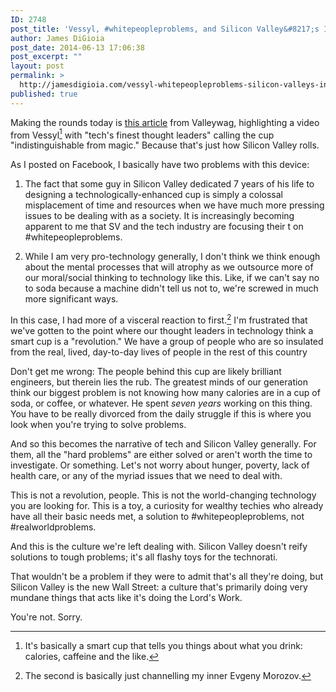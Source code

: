 ```yaml
---
ID: 2748
post_title: 'Vessyl, #whitepeopleproblems, and Silicon Valley&#8217;s Insularity'
author: James DiGioia
post_date: 2014-06-13 17:06:38
post_excerpt: ""
layout: post
permalink: >
  http://jamesdigioia.com/vessyl-whitepeopleproblems-silicon-valleys-insularity/
published: true
---
```

Making the rounds today is [this article][1] from Valleywag, highlighting a video from Vessyl[^1] with "tech's finest thought leaders" calling the cup "indistinguishable from magic." Because that's just how Silicon Valley rolls.

As I posted on Facebook, I basically have two problems with this device:

1.  The fact that some guy in Silicon Valley dedicated 7 years of his life to designing a technologically-enhanced cup is simply a colossal misplacement of time and resources when we have much more pressing issues to be dealing with as a society. It is increasingly becoming apparent to me that SV and the tech industry are focusing their t on #whitepeopleproblems.

2.  While I am very pro-technology generally, I don't think we think enough about the mental processes that will atrophy as we outsource more of our moral/social thinking to technology like this. Like, if we can't say no to soda because a machine didn't tell us not to, we're screwed in much more significant ways.

In this case, I had more of a visceral reaction to first.[^2] I'm frustrated that we've gotten to the point where our thought leaders in technology think a smart cup is a "revolution." We have a group of people who are so insulated from the real, lived, day-to-day lives of people in the rest of this country

Don't get me wrong: The people behind this cup are likely brilliant engineers, but therein lies the rub. The greatest minds of our generation think our biggest problem is not knowing how many calories are in a cup of soda, or coffee, or whatever. He spent *seven years* working on this thing. You have to be really divorced from the daily struggle if this is where you look when you're trying to solve problems.

And so this becomes the narrative of tech and Silicon Valley generally. For them, all the "hard problems" are either solved or aren't worth the time to investigate. Or something. Let's not worry about hunger, poverty, lack of health care, or any of the myriad issues that we need to deal with.

This is not a revolution, people. This is not the world-changing technology you are looking for. This is a toy, a curiosity for wealthy techies who already have all their basic needs met, a solution to #whitepeopleproblems, not #realworldproblems.

And this is the culture we're left dealing with. Silicon Valley doesn't reify solutions to tough problems; it's all flashy toys for the technorati.

That wouldn't be a problem if they were to admit that's all they're doing, but Silicon Valley is the new Wall Street: a culture that's primarily doing very mundane things that acts like it's doing the Lord's Work.

You're not. Sorry.

[^1]:    
    It's basically a smart cup that tells you things about what you drink: calories, caffeine and the like.

[^2]:    
    The second is basically just channelling my inner Evgeny Morozov.

 [1]: http://valleywag.gawker.com/thinkfluencers-say-200-smart-cup-is-indistinguishable-1590465009